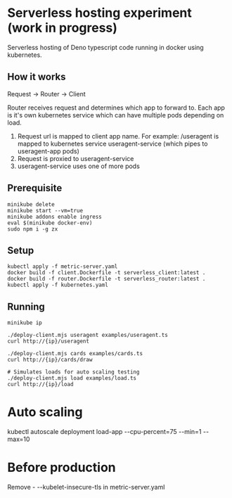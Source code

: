 # Serverless hosting experiment (work in progress)

Serverless hosting of Deno typescript code running in docker using kubernetes.

## How it works

Request -> Router -> Client 

Router receives request and determines which app to forward to. Each app is it's own kubernetes service which can have multiple pods depending on load.

1. Request url is mapped to client app name. For example: /useragent is mapped to kubernetes service useragent-service (which pipes to useragent-app pods)
2. Request is proxied to useragent-service
3. useragent-service uses one of more pods

## Prerequisite

    minikube delete
    minikube start --vm=true
    minikube addons enable ingress
    eval $(minikube docker-env)
    sudo npm i -g zx

## Setup

    kubectl apply -f metric-server.yaml
    docker build -f client.Dockerfile -t serverless_client:latest . 
    docker build -f router.Dockerfile -t serverless_router:latest . 
    kubectl apply -f kubernetes.yaml

## Running

    minikube ip

    ./deploy-client.mjs useragent examples/useragent.ts
    curl http://{ip}/useragent

    ./deploy-client.mjs cards examples/cards.ts
    curl http://{ip}/cards/draw

    # Simulates loads for auto scaling testing
    ./deploy-client.mjs load examples/load.ts
    curl http://{ip}/load

# Auto scaling

kubectl autoscale deployment load-app --cpu-percent=75 --min=1 --max=10

# Before production

Remove - --kubelet-insecure-tls in metric-server.yaml